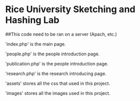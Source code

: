 # Rice University Sketching and Hashing Lab

##This code need to be ran on a server (Apach, etc.)


'index.php' is the main page. 

'people.php' is the people introduction page.

'publication.php' is the people introduction page.

'research.php' is the research introducing page.

'assets' stores all the css that used in this project.

'images' stores all the images used in this project.

